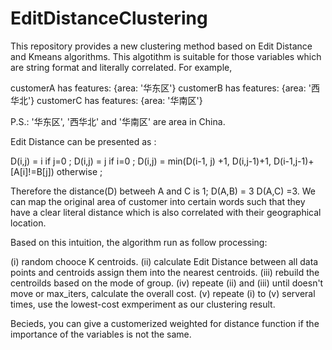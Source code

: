 # EditDistanceClustering

This repository provides a new clustering method based on Edit Distance and Kmeans algorithms. This algotithm is suitable for those variables which are string format and literally correlated. For example, 

customerA has features: {area: '华东区'}
customerB has features: {area: '西华北'}
customerC has features: {area: '华南区'}

P.S.: '华东区', '西华北' and '华南区' are area in China. 

Edit Distance can be presented as :


D(i,j) = i    if j=0 ;
D(i,j) = j    if i=0 ;
D(i,j) = min(D(i-1, j) +1, D(i,j-1)+1,  D(i-1,j-1)+[A[i]!=B[j])  otherwise ;
       

Therefore the distance(D) betweeh A and C is 1; D(A,B) = 3 D(A,C) =3. We can map the original area of customer into certain words such that they have a clear literal distance which is also correlated with their geographical location.

Based on this intuition, the algorithm run as follow processing:

(i)   random chooce K centroids.
(ii)  calculate Edit Distance between all data points and centroids assign them into the nearest centroids.
(iii) rebuild the centroilds based on the mode of group.
(iv)  repeate (ii) and (iii) until doesn't move or max_iters, calculate the overall cost.
(v)   repeate (i) to (v) serveral times, use the lowest-cost exmperiment as our clustering result.

Becieds, you can give a customerized weighted for distance function if the importance of the variables is not the same.


